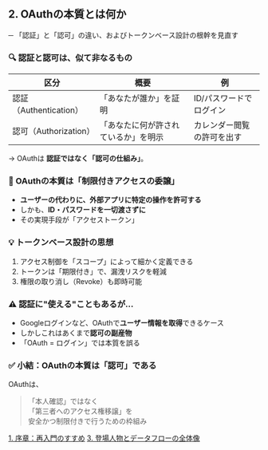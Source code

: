 ## 2. OAuthの本質とは何か
─ 「認証」と「認可」の違い、およびトークンベース設計の根幹を見直す


### 🔍 認証と認可は、似て非なるもの

| 区分 | 概要 | 例 |
|------|------|----|
| 認証（Authentication） | 「あなたが誰か」を証明 | ID/パスワードでログイン |
| 認可（Authorization） | 「あなたに何が許されているか」を明示 | カレンダー閲覧の許可を出す |

→ OAuthは **認証ではなく「認可の仕組み」**。


### 🔑 OAuthの本質は「制限付きアクセスの委譲」

- **ユーザーの代わりに、外部アプリに特定の操作を許可する**
- しかも、**ID・パスワードを一切渡さずに**
- その実現手段が「アクセストークン」


### 💡 トークンベース設計の思想

1. アクセス制御を「スコープ」によって細かく定義できる
2. トークンは「期限付き」で、漏洩リスクを軽減
3. 権限の取り消し（Revoke）も即時可能


### ⚠️ 認証に"使える"こともあるが…

- Googleログインなど、OAuthで**ユーザー情報を取得**できるケース
- しかしこれはあくまで**認可の副産物**
- 「OAuth = ログイン」では本質を誤る


### ✅ 小結：OAuthの本質は「認可」である

OAuthは、
> 「本人確認」ではなく  
> 「第三者へのアクセス権移譲」を  
> 安全かつ制限付きで行うための枠組み

[1. 序章：再入門のすすめ](slides/01_intro.md)
[3. 登場人物とデータフローの全体像](slides/03_flow_and_roles.md)

